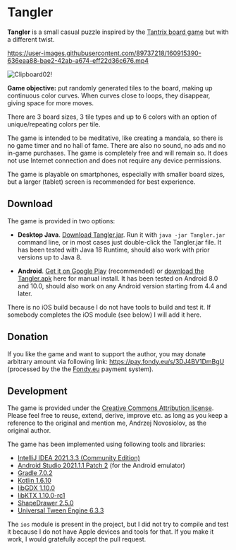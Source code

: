 # Tangler

**Tangler** is a small casual puzzle inspired by the [Tantrix board game](https://www.tantrix.com/) but with
a different twist.

https://user-images.githubusercontent.com/89737218/160915390-636eaa88-bae2-42ab-a674-eff22d36c676.mp4

![Clipboard02!](https://user-images.githubusercontent.com/89737218/160927554-3c74f7ee-cf5b-40a5-854a-1f6a8e261fbc.jpg)

**Game objective:** put randomly generated tiles to the board, making up continuous color curves. When curves close
to loops, they disappear, giving space for more moves.

There are 3 board sizes, 3 tile types and up to 6 colors with an option of unique/repeating colors per tile.

The game is intended to be meditative, like creating a mandala, so there is no game timer and no hall of fame.
There are also no sound, no ads and no in-game purchases. The game is completely free and will remain so.
It does not use Internet connection and does not require any device permissions.

The game is playable on smartphones, especially with smaller board sizes, but a larger (tablet) screen
is recommended for best experience.

## Download

The game is provided in two options:

- **Desktop Java**. [Download Tangler.jar](https://github.com/andrzej-nov/Tangler/releases/download/v1.0/Tangler.jar). Run it with `java -jar Tangler.jar` command line, or in most cases just double-click
the Tangler.jar file. It has been tested with Java 18 Runtime, should also work with prior versions up to Java 8.

- **Android**. [Get it on Google Play](https://play.google.com/store/apps/details?id=com.andrzejn.tangler) (recommended) or [download the Tangler.apk](https://github.com/andrzej-nov/Tangler/releases/download/v1.0/Tangler.apk) here for manual install. It has been
tested on Android 8.0 and 10.0, should also work on any Android version starting from 4.4 and later.

There is no iOS build because I do not have tools to build and test it. If somebody completes the iOS module (see below)
I will add it here.

## Donation

If you like the game and want to support the author, you may donate arbitrary amount via following link: https://pay.fondy.eu/s/3DJ4BV1DmBgU (processed by the the [Fondy.eu](https://fondy.io/) payment system).

## Development

The game is provided under the [Creative Commons Attribution license](https://creativecommons.org/licenses/by/4.0/).
Please feel free to reuse, extend, derive, improve etc. as long as you keep a reference to the original and mention me,
Andrzej Novosiolov, as the original author.

The game has been implemented using following tools and libraries:

- [IntelliJ IDEA 2021.3.3 (Community Edition)](https://www.jetbrains.com/idea/download/)
- [Android Studio 2021.1.1 Patch 2](https://developer.android.com/studio) (for the Android emulator) 
- [Gradle 7.0.2](https://gradle.org/)
- [Kotlin 1.6.10](https://kotlinlang.org/)
- [libGDX 1.10.0](https://libgdx.com/)
- [libKTX 1.10.0-rc1](https://libktx.github.io/)
- [ShapeDrawer 2.5.0](https://github.com/earlygrey/shapedrawer#shape-drawer)
- [Universal Tween Engine 6.3.3](https://github.com/AurelienRibon/universal-tween-engine)

The `ios` module is present in the project, but I did not try to compile and test it because I do not have Apple
devices and tools for that. If you make it work, I would gratefully accept the pull request.
